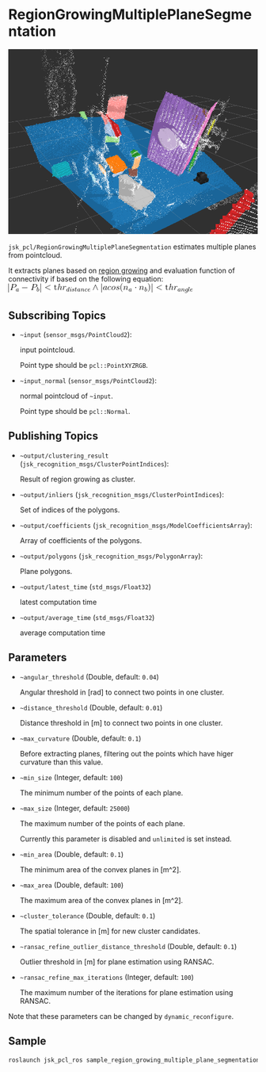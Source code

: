 # RegionGrowingMultiplePlaneSegmentation
![jsk_pcl/RegionGrowingMultiplePlaneSegmentation](images/region_growing_multiple_plane_segmentation.png)

`jsk_pcl/RegionGrowingMultiplePlaneSegmentation` estimates multiple planes from pointcloud.

It extracts planes based on [region growing](http://en.wikipedia.org/wiki/Region_growing)
and evaluation function of connectivity if based on the following equation:
![](images/region_growing_multiple_plane_segmentation_eq.gif)

## Subscribing Topics
* `~input` (`sensor_msgs/PointCloud2`):

   input pointcloud.

   Point type should be `pcl::PointXYZRGB`.

* `~input_normal` (`sensor_msgs/PointCloud2`):

   normal pointcloud of `~input`.

   Point type should be `pcl::Normal`.


## Publishing Topics
* `~output/clustering_result` (`jsk_recognition_msgs/ClusterPointIndices`):

  Result of region growing as cluster.

* `~output/inliers` (`jsk_recognition_msgs/ClusterPointIndices`):

  Set of indices of the polygons.

* `~output/coefficients` (`jsk_recognition_msgs/ModelCoefficientsArray`):

  Array of coefficients of the polygons.

* `~output/polygons` (`jsk_recognition_msgs/PolygonArray`):

  Plane polygons.

* `~output/latest_time` (`std_msgs/Float32`)

  latest computation time

* `~output/average_time` (`std_msgs/Float32`)

  average computation time


## Parameters
* `~angular_threshold` (Double, default: `0.04`)

   Angular threshold in [rad] to connect two points in one cluster.

* `~distance_threshold` (Double, default: `0.01`)

   Distance threshold in [m] to connect two points in one cluster.

* `~max_curvature` (Double, default: `0.1`)

   Before extracting planes, filtering out the points which have higer curvature than this value.

* `~min_size` (Integer, default: `100`)

   The minimum number of the points of each plane.

* `~max_size` (Integer, default: `25000`)

   The maximum number of the points of each plane.

   Currently this parameter is disabled and `unlimited` is set instead.

* `~min_area` (Double, default: `0.1`)

   The minimum area of the convex planes in [m^2].

* `~max_area` (Double, default: `100`)

   The maximum area of the convex planes in [m^2].

* `~cluster_tolerance` (Double, default: `0.1`)

   The spatial tolerance in [m] for new cluster candidates.

* `~ransac_refine_outlier_distance_threshold` (Double, default: `0.1`)

   Outlier threshold in [m] for plane estimation using RANSAC.

* `~ransac_refine_max_iterations` (Integer, default: `100`)

   The maximum number of the iterations for plane estimation using RANSAC.

Note that these parameters can be changed by `dynamic_reconfigure`.


## Sample

```bash
roslaunch jsk_pcl_ros sample_region_growing_multiple_plane_segmentation.launch
```
